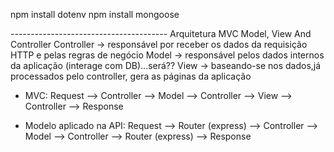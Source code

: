 npm install dotenv
npm install mongoose

--------------------------------------- Arquitetura MVC
Model, View And Controller
Controller -> responsável por receber os dados da requisição HTTP e pelas regras de negócio
Model -> responsável pelos dados internos da aplicação (interage com DB)...será??
View -> baseando-se nos dados,já processados pelo controller, gera as páginas da aplicação

- MVC:
Request --> Controller --> Model --> Controller --> View --> Controller --> Response

- Modelo aplicado na API:
Request --> Router (express) --> Controller --> Model --> Controller --> Router (express) --> Response


